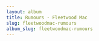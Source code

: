 ```yaml
---
layout: album
title: Rumours - Fleetwood Mac
slug: fleetwoodmac-rumours
album_slug: fleetwoodmac-rumours
---
```

